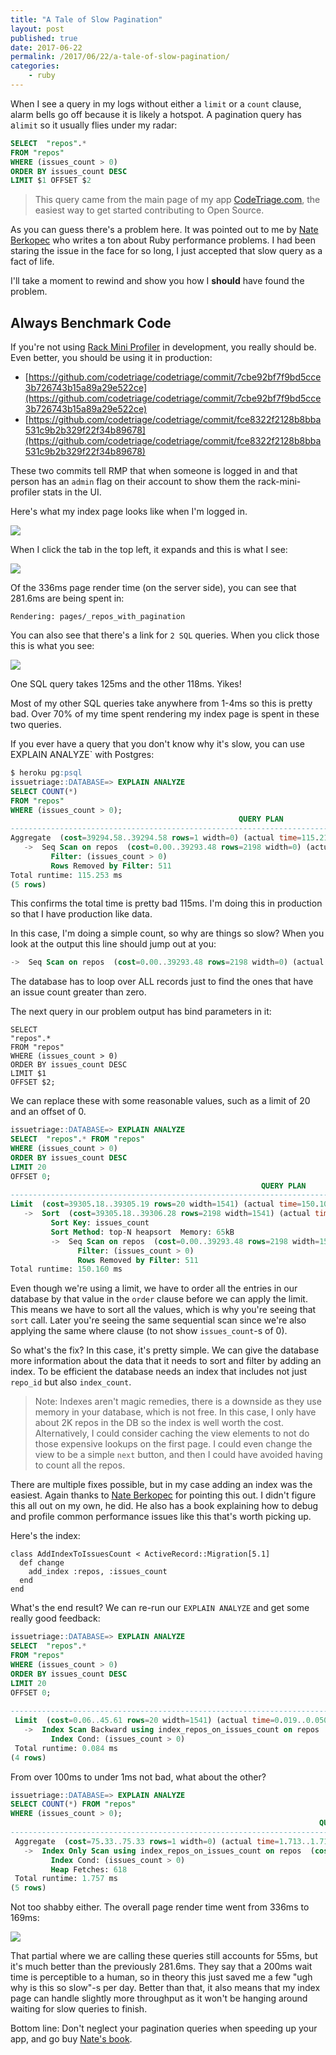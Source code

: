 ```yaml
---
title: "A Tale of Slow Pagination"
layout: post
published: true
date: 2017-06-22
permalink: /2017/06/22/a-tale-of-slow-pagination/
categories:
    - ruby
---
```


When I see a query in my logs without either a `limit` or a `count` clause, alarm bells go off because it is likely a hotspot. A pagination query has a`limit` so it usually flies under my radar:

```SQL
SELECT  "repos".*
FROM "repos"
WHERE (issues_count > 0)
ORDER BY issues_count DESC
LIMIT $1 OFFSET $2
```

> This query came from the main page of my app [CodeTriage.com](https://www.codetriage.com), the easiest way to get started contributing to Open Source.

As you can guess there's a problem here. It was pointed out to me by [Nate Berkopec](https://www.speedshop.co/) who writes a ton about Ruby performance problems. I had been staring the issue in the face for so long, I just accepted that slow query as a fact of life.

I'll take a moment to rewind and show you how I __should__ have found the problem.

## Always Benchmark Code

If you're not using [Rack Mini Profiler](https://github.com/MiniProfiler/rack-mini-profiler) in development, you really should be. Even better, you should be using it in production:

- [https://github.com/codetriage/codetriage/commit/7cbe92bf7f9bd5cce3b726743b15a89a29e522ce](https://github.com/codetriage/codetriage/commit/7cbe92bf7f9bd5cce3b726743b15a89a29e522ce)
- [https://github.com/codetriage/codetriage/commit/fce8322f2128b8bba531c9b2b329f22f34b89678](https://github.com/codetriage/codetriage/commit/fce8322f2128b8bba531c9b2b329f22f34b89678)

These two commits tell RMP that when someone is logged in and that person has an `admin` flag on their account to show them the rack-mini-profiler stats in the UI.

Here's what my index page looks like when I'm logged in.

![](https://www.dropbox.com/s/myl1360qa8lwk8e/Screenshot%202017-06-19%2010.47.05.png?raw=1)

When I click the tab in the top left, it expands and this is what I see:

![](https://www.dropbox.com/s/1rhci7acwm5rm1k/Screenshot%202017-06-19%2010.47.35.png?raw=1)

Of the 336ms page render time (on the server side), you can see that 281.6ms are being spent in:

```
Rendering: pages/_repos_with_pagination
```

You can also see that there's a link for `2 SQL` queries. When you click those this is what you see:

![](https://www.dropbox.com/s/i1nl2b6fuktq4vb/Screenshot%202017-06-19%2010.48.53.png?raw=1)

One SQL query takes 125ms and the other 118ms. Yikes!

Most of my other SQL queries take anywhere from 1-4ms so this is pretty bad. Over 70% of my time spent rendering my index page is spent in these two queries.

If you ever have a query that you don't know why it's slow, you can use EXPLAIN ANALYZE` with Postgres:

```SQL
$ heroku pg:psql
issuetriage::DATABASE=> EXPLAIN ANALYZE
SELECT COUNT(*)
FROM "repos"
WHERE (issues_count > 0);
                                                   QUERY PLAN
-----------------------------------------------------------------------------------------------------------------
Aggregate  (cost=39294.58..39294.58 rows=1 width=0) (actual time=115.217..115.217 rows=1 loops=1)
   ->  Seq Scan on repos  (cost=0.00..39293.48 rows=2198 width=0) (actual time=0.009..114.978 rows=2184 loops=1)
         Filter: (issues_count > 0)
         Rows Removed by Filter: 511
Total runtime: 115.253 ms
(5 rows)
```

This confirms the total time is pretty bad 115ms. I'm doing this in production so that I have production like data.

In this case, I'm doing a simple count, so why are things so slow? When you look at the output this line should jump out at you:

```SQL
->  Seq Scan on repos  (cost=0.00..39293.48 rows=2198 width=0) (actual time=0.009..114.978 rows=2184 loops=1)
```

The database has to loop over ALL records just to find the ones that have an issue count greater than zero.

The next query in our problem output has bind parameters in it:

```
SELECT
"repos".*
FROM "repos"
WHERE (issues_count > 0)
ORDER BY issues_count DESC
LIMIT $1
OFFSET $2;
```

We can replace these with some reasonable values, such as a limit of 20 and an offset of 0.

```SQL
issuetriage::DATABASE=> EXPLAIN ANALYZE
SELECT  "repos".* FROM "repos"
WHERE (issues_count > 0)
ORDER BY issues_count DESC
LIMIT 20
OFFSET 0;
                                                        QUERY PLAN
--------------------------------------------------------------------------------------------------------------------------
Limit  (cost=39305.18..39305.19 rows=20 width=1541) (actual time=150.109..150.113 rows=20 loops=1)
   ->  Sort  (cost=39305.18..39306.28 rows=2198 width=1541) (actual time=150.108..150.111 rows=20 loops=1)
         Sort Key: issues_count
         Sort Method: top-N heapsort  Memory: 65kB
         ->  Seq Scan on repos  (cost=0.00..39293.48 rows=2198 width=1541) (actual time=0.023..148.889 rows=2184 loops=1)
               Filter: (issues_count > 0)
               Rows Removed by Filter: 511
Total runtime: 150.160 ms
```

Even though we're using a limit, we have to order all the entries in our database by that value in the `order` clause before we can apply the limit. This means we have to sort all the values, which is why you're seeing that `sort` call. Later you're seeing the same sequential scan since we're also applying the same where clause (to not show `issues_count`-s of 0).

So what's the fix? In this case, it's pretty simple. We can give the database more information about the data that it needs to sort and filter by adding an index. To be efficient the database needs an index that includes not just `repo_id` but also `index_count`.

> Note: Indexes aren't magic remedies, there is a downside as they use memory in your database, which is not free. In this case, I only have about 2K repos in the DB so the index is well worth the cost. Alternatively, I could consider caching the view elements to not do those expensive lookups on the first page. I could even change the view to be a simple `next` button, and then I could have avoided having to count all the repos.

There are multiple fixes possible, but in my case adding an index was the easiest. Again thanks to [Nate Berkopec](https://www.speedshop.co/) for pointing this out. I didn't figure this all out on my own, he did. He also has a book explaining how to debug and profile common performance issues like this that's worth picking up.

Here's the index:

```
class AddIndexToIssuesCount < ActiveRecord::Migration[5.1]
  def change
    add_index :repos, :issues_count
  end
end
```

What's the end result? We can re-run our `EXPLAIN ANALYZE` and get some really good feedback:

```SQL
issuetriage::DATABASE=> EXPLAIN ANALYZE
SELECT  "repos".*
FROM "repos"
WHERE (issues_count > 0)
ORDER BY issues_count DESC
LIMIT 20
OFFSET 0;
                                                                         QUERY PLAN
------------------------------------------------------------------------------------------------------------------------------------------------------------
 Limit  (cost=0.06..45.61 rows=20 width=1541) (actual time=0.019..0.050 rows=20 loops=1)
   ->  Index Scan Backward using index_repos_on_issues_count on repos  (cost=0.06..4980.92 rows=2187 width=1541) (actual time=0.017..0.047 rows=20 loops=1)
         Index Cond: (issues_count > 0)
 Total runtime: 0.084 ms
(4 rows)
```

From over 100ms to under 1ms not bad, what about the other?

```SQL
issuetriage::DATABASE=> EXPLAIN ANALYZE
SELECT COUNT(*) FROM "repos"
WHERE (issues_count > 0);
                                                                     QUERY PLAN
-----------------------------------------------------------------------------------------------------------------------------------------------------
 Aggregate  (cost=75.33..75.33 rows=1 width=0) (actual time=1.713..1.713 rows=1 loops=1)
   ->  Index Only Scan using index_repos_on_issues_count on repos  (cost=0.06..74.23 rows=2187 width=0) (actual time=0.034..1.578 rows=2184 loops=1)
         Index Cond: (issues_count > 0)
         Heap Fetches: 618
 Total runtime: 1.757 ms
(5 rows)
```

Not too shabby either. The overall page render time went from 336ms to 169ms:

![](https://www.dropbox.com/s/jap4z2c4crhwyjl/Screenshot%202017-06-19%2011.05.47.png?raw=1)

That partial where we are calling these queries still accounts for 55ms, but it's much better than the previously 281.6ms. They say that a 200ms wait time is perceptible to a human, so in theory this just saved me a few "ugh why is this so slow"-s per day. Better than that, it also means that my index page can handle slightly more throughput as it won't be hanging around waiting for slow queries to finish.

Bottom line: Don't neglect your pagination queries when speeding up your app, and go buy [Nate's book](https://www.railsspeed.com/).

